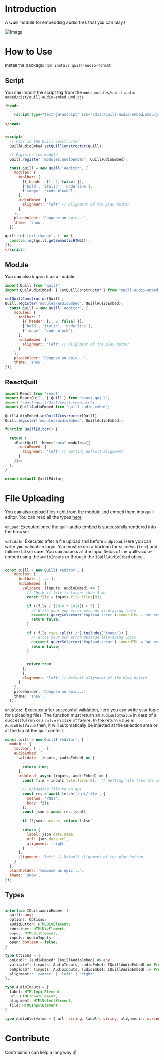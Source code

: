 # Introduction 

A Quill module for embedding audio files that you can play!!

![Image](https://github.com/Batman4496/quill-audio-embed/raw/main/assets/a.png)


# How to Use

Install the package: `npm install quill-audio-format`


## Script

You can import the script tag from the `node_modules/quill-audio-embed/dist/quill-audio-embed.umd.cjs`

```html
<head>
  ...
    <script type="text/javascript" src="/dist/quill-audio-embed.umd.cjs"></script>
  ...
</head>


<script>
  // Pass in the Quill constructor
  QuillAudioEmbed.setQuillConstructor(Quill);

  // Register the module
  Quill.register('modules/audioEmbed', QuillAudioEmbed);

  const quill = new Quill('#editor', {
    modules: {
      toolbar: [
        [{ header: [1, 2, false] }],
        ['bold', 'italic', 'underline'],
        ['image', 'code-block'],
      ],
      audioEmbed: {
        alignment: 'left' // Alignment of the play button
      }
    },
    placeholder: 'Compose an epic...',
    theme: 'snow',
  });

quill.on('text-change', () => {
  console.log(quill.getSemanticHTML());
});
</script>

```

## Module

You can also import it as a module

```js
import Quill from "quill";
import QuilAudioEmbed, { setQuillConstructor } from "quill-audio-embed";

setQuillConstructor(Quill);
Quill.register('modules/audioEmbed', QuillAudioEmbed);
  const quill = new Quill('#editor', {
    modules: {
      toolbar: [
        [{ header: [1, 2, false] }],
        ['bold', 'italic', 'underline'],
        ['image', 'code-block'],
      ],
      audioEmbed: {
        alignment: 'left' // Alignment of the play button
      }
    },
    placeholder: 'Compose an epic...',
    theme: 'snow',
});
```

## ReactQuill

```js
import React from 'react';
import ReactQuill, { Quill } from 'react-quill';
import 'react-quill/dist/quill.snow.css';
import QuillAudioEmbed from "quill-audio-embed";

QuillAudioEmbed.setQuillConstructor(Quill);
Quill.register('modules/audioEmbed', QuillAudioEmbed);

function QuillEditor() {

  return (
    <ReactQuill theme="snow" modules={{
      audioEmbed: {
        alignment: 'left' // Setting default alignment
      }
    }}/>
  );
}

export default QuillEditor;
```

# File Uploading

You can also upload files right from the module and embed them into quill editor. You can read all the types [here](#types).

`onLoad`: Executed once the quill-audio-embed is successfully rendered into the browser.

`validate`: Executed after a file upload and before `onUpload`. Here you can write you validation logic. You must return a boolean for success (`true`) and failure (`false`) case. You can access all the input fields of the quill-audio-embed using the `AudioInputs` or through the `IQuillAudioEmbed` object.

```js

const quill = new Quill('#editor', {
    modules: {
      toolbar: [ ... ],
      audioEmbed: {
        validate: (inputs, audioEmbed) => {
          // Check if file is larger than 5 mb
          const file = inputs.file.files[0];

          if ((file / (1024 * 1024)) > 5) {
            // Write your own error message displaying logiv
            document.querySelector('#upload-error').innerHTML = "An error occured!";
            return false;
          }

          if (!file.type.split('/').includes('image')) {
            // Write your own error message displaying logiv
            document.querySelector('#upload-error').innerHTML = "An error occured!";
            return false;
          }


          return true;
        },
        },
        alignment: 'left' // Default alignment of the play button
      }
    },
    placeholder: 'Compose an epic...',
    theme: 'snow',
  });
```

`onUpload`: Executed after successful validation, here you can write your logic for uploading files. The function must return an `AudioBlotValue` in case of a successful run or a `false` in case of failure. In the return value is `AudioBlotValue` then, it will automatically be injected at the selection area or at the top of the quill content.

```js
const quill = new Quill('#editor', {
  modules: {
    toolbar: [ ... ],
    audioEmbed: {
      validate: (inputs, audioEmbed) => {
        ...
        return true;
      },
      onUpload: async (inputs, audioEmbed) => {
        const file = inputs.file.files[0];  // Getting file from the inputs

        // Uploading file to an api
        const res = await fetch('/api/file', {
          method: 'POST',
          body: file
        });
        const json = await res.json();

        if (!json.sucesss) return false'
        
        return {
          label: json.data.name,
          url: json.data.url,
          alignment: 'right'
        }
      },
      alignment: 'left' // Default alignment of the play button
    }
  },
  placeholder: 'Compose an epic...',
  theme: 'snow',
});
```


## Types

```ts

interface IQuillAudioEmbed  {
  quill: any;
  options: Options;
  audioButton: HTMLDivElement;
  container: HTMLDivElement;
  popup: HTMLDivElement;
  inputs: AudioInputs;
  open: boolean = false;
}

type Options = {
  onLoad?: (audioEmbed: IQuillAudioEmbed) => any,
  validate?: (inputs: AudioInputs, audioEmbed: IQuillAudioEmbed) => Promise<boolean>,
  onUpload?: (inputs: AudioInputs, audioEmbed: IQuillAudioEmbed) => Promise<AudioBlotValue|false>,
  alignment?: 'center' | 'left' | 'right'
};

type AudioInputs = {
  label: HTMLInputElement, 
  url: HTMLInputElement,
  alignment: HTMLSelectElement,
  file: HTMLInputElement
}

type AudioBlotValue = { url: string, label?: string, alignment?: string };

```



# Contribute

Contribution can help a long way ✌️